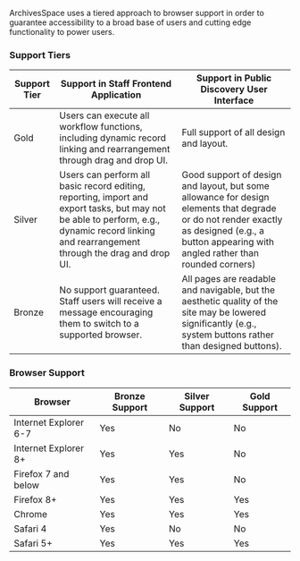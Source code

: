 ArchivesSpace uses a tiered approach to browser support in order to guarantee accessibility to a broad base of users and cutting edge functionality to power users.

### Support Tiers

| Support Tier | Support in Staff Frontend Application | Support in Public Discovery User Interface |
| ------------ | ------------------------------------- | ------------------------------------------ |
| Gold | Users can execute all workflow functions, including dynamic record linking and rearrangement through drag and drop UI. | Full support of all design and layout. |
| Silver | Users can perform all basic record editing, reporting, import and export tasks, but may not be able to perform, e.g., dynamic record linking and rearrangement through the drag and drop UI. | Good support of design and layout, but some allowance for design elements that degrade or do not render exactly as designed (e.g., a button appearing with angled rather than rounded corners) |
| Bronze | No support guaranteed. Staff users will receive a message encouraging them to switch to a supported browser. | All pages are readable and navigable, but the aesthetic quality of the site may be lowered significantly (e.g., system buttons rather than designed buttons). |

### Browser Support

| Browser | Bronze Support | Silver Support | Gold Support |
| ------- | -------------- | -------------- | ------------ |
| Internet Explorer 6-7 | Yes | No | No |
| Internet Explorer 8+ | Yes | Yes | No |
| Firefox 7 and below | Yes | Yes | No |
| Firefox 8+ | Yes | Yes | Yes |
| Chrome | Yes | Yes | Yes |
| Safari 4 | Yes | No | No 
| Safari 5+ | Yes | Yes | Yes |